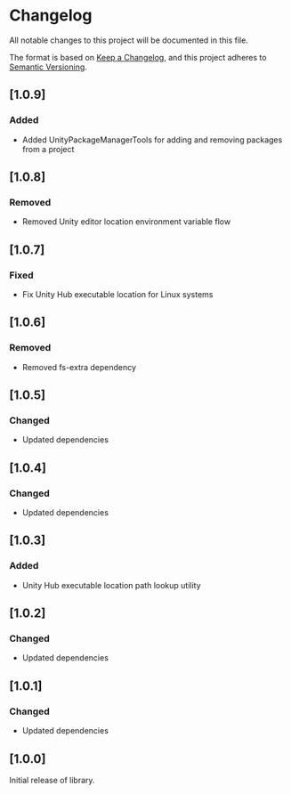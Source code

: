 # Changelog

All notable changes to this project will be documented in this file.

The format is based on [Keep a Changelog](https://keepachangelog.com/en/1.0.0/),
and this project adheres to [Semantic Versioning](https://semver.org/spec/v2.0.0.html).

## [1.0.9]

### Added

- Added UnityPackageManagerTools for adding and removing packages from a project

## [1.0.8]

### Removed

- Removed Unity editor location environment variable flow

## [1.0.7]

### Fixed

- Fix Unity Hub executable location for Linux systems

## [1.0.6]

### Removed

- Removed fs-extra dependency

## [1.0.5]

### Changed

- Updated dependencies

## [1.0.4]

### Changed

- Updated dependencies

## [1.0.3]

### Added

- Unity Hub executable location path lookup utility

## [1.0.2]

### Changed

- Updated dependencies

## [1.0.1]

### Changed

- Updated dependencies

## [1.0.0]

Initial release of library.
